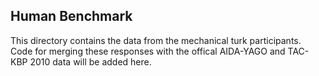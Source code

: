 Human Benchmark
---------------

This directory contains the data from the mechanical turk participants. Code for merging these responses with the offical AIDA-YAGO and TAC-KBP 2010 data will be added here.
